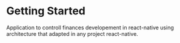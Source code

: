 
# Getting Started

Application to controll finances developement in react-native using architecture that adapted in any project react-native.